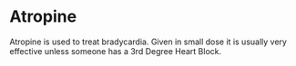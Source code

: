 # Atropine

Atropine is used to treat bradycardia. Given in small dose it is usually very effective unless someone has a 3rd Degree Heart Block.
